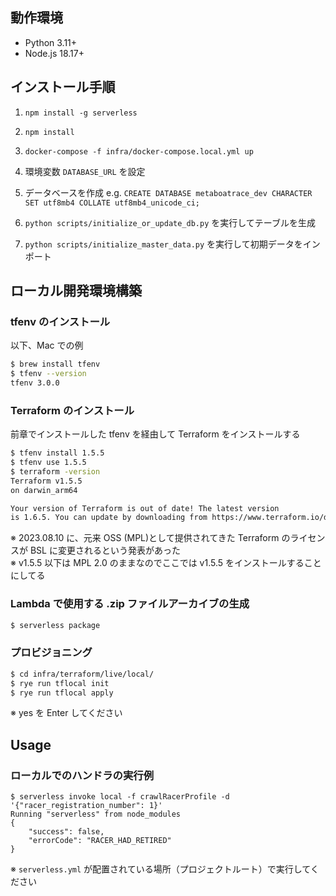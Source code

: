 ## 動作環境

- Python 3.11+
- Node.js 18.17+

## インストール手順

1. `npm install -g serverless`

1. `npm install`

1. `docker-compose -f infra/docker-compose.local.yml up`

1. 環境変数 `DATABASE_URL` を設定

1. データベースを作成 e.g. `CREATE DATABASE metaboatrace_dev CHARACTER SET utf8mb4 COLLATE utf8mb4_unicode_ci;`

1. `python scripts/initialize_or_update_db.py` を実行してテーブルを生成

1. `python scripts/initialize_master_data.py` を実行して初期データをインポート

## ローカル開発環境構築

### tfenv のインストール

以下、Mac での例

```bash
$ brew install tfenv
$ tfenv --version
tfenv 3.0.0
```

### Terraform のインストール

前章でインストールした tfenv を経由して Terraform をインストールする

```bash
$ tfenv install 1.5.5
$ tfenv use 1.5.5
$ terraform -version
Terraform v1.5.5
on darwin_arm64

Your version of Terraform is out of date! The latest version
is 1.6.5. You can update by downloading from https://www.terraform.io/downloads.html
```

※ 2023.08.10 に、元来 OSS (MPL)として提供されてきた Terraform のライセンスが BSL に変更されるという発表があった  
※ v1.5.5 以下は MPL 2.0 のままなのでここでは v1.5.5 をインストールすることにしてる

### Lambda で使用する .zip ファイルアーカイブの生成

```bash
$ serverless package
```

### プロビジョニング

```bash
$ cd infra/terraform/live/local/
$ rye run tflocal init
$ rye run tflocal apply
```

※ yes を Enter してください

## Usage

### ローカルでのハンドラの実行例

```
$ serverless invoke local -f crawlRacerProfile -d '{"racer_registration_number": 1}'
Running "serverless" from node_modules
{
    "success": false,
    "errorCode": "RACER_HAD_RETIRED"
}
```

※ `serverless.yml` が配置されている場所（プロジェクトルート）で実行してください
